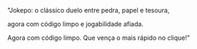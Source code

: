 "Jokepo: o clássico duelo entre pedra, papel e tesoura, 

agora com código limpo e jogabilidade afiada. 

Agora com código limpo. Que vença o mais rápido no clique!"
